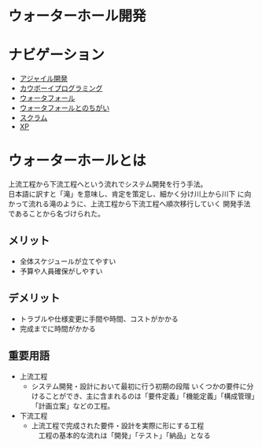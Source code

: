 # ウォーターホール開発
# ナビゲーション
- [アジャイル開発](./azya.md)
- [カウボーイプログラミング](./kau.md)
- [ウォータフォール](./waterfall.md)
- [ウォータフォールとのちがい](./waterfall_2.md)
- [スクラム](./scram.md)
- [XP](./)

# ウォーターホールとは
上流工程から下流工程へという流れでシステム開発を行う手法。  
日本語に訳すと「滝」を意味し、肯定を策定し、細かく分け川上から川下
に向かって流れる滝のように、上流工程から下流工程へ順次移行していく
開発手法であることから名づけられた。
## メリット
- 全体スケジュールが立てやすい
- 予算や人員確保がしやすい
## デメリット
- トラブルや仕様変更に手間や時間、コストがかかる
- 完成までに時間がかかる
## 重要用語
- 上流工程
    -  システム開発・設計において最初に行う初期の段階
       いくつかの要件に分けることができ、主に含まれるのは「要件定義」「機能定義」「構成管理」「計画立案」などの工程。
- 下流工程
    - 上流工程で完成された要件・設計を実際に形にする工程  
    　工程の基本的な流れは「開発」「テスト」「納品」となる